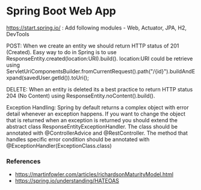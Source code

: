 # Spring Boot Web App
https://start.spring.io/ : Add following modules - Web, Actuator, JPA, H2, DevTools

POST: When we create an entity we should return HTTP status of 201 (Created). Easy way to do in Spring is to use ResponseEntity.created(location:URI).build(). location:URI could be retrieve using ServletUriComponentsBuilder.fromCurrentRequest().path("/{id}").buildAndExpand(savedUser.getId()).toUri();

DELETE: When an entity is deleted its a best practice to return HTTP status 204 (No Content) using ResponseEntity.noContent().build().

Exception Handling: Spring by default returns a complex object with error detail whenever an exception happens. If you want to change the object that is returned when an exception is returned you should extend the abstract class ResponseEntityExceptionHandler. The class should be annotated with @ControllerAdvice and @RestController. The method that handles specific error condition should be annotated with @ExceptionHandler(ExceptionClass.class)


### References
- https://martinfowler.com/articles/richardsonMaturityModel.html
- https://spring.io/understanding/HATEOAS
